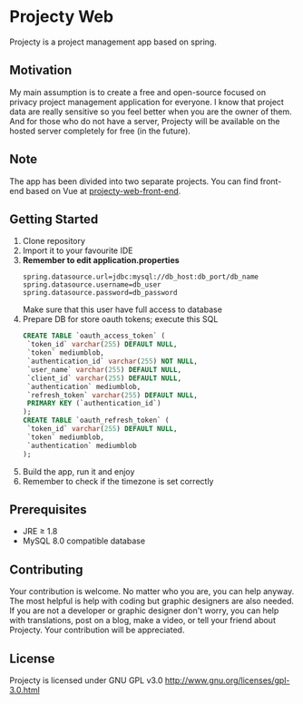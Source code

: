 # Projecty Web
Projecty is a project management app based on spring.

## Motivation
My main assumption is to create a free and open-source focused on privacy project management application for everyone.
I know that project data are really sensitive so you feel better when you are the owner of them.
And for those who do not have a server, 
Projecty will be available on the hosted server completely for free (in the future).

## Note
The app has been divided into two separate projects. 
You can find front-end based on Vue at [projecty-web-front-end](https://github.com/marcinadd/projecty-web-front-end).

## Getting Started
1. Clone repository
1. Import it to your favourite IDE
1. **Remember to edit application.properties**
    ```
    spring.datasource.url=jdbc:mysql://db_host:db_port/db_name
    spring.datasource.username=db_user
    spring.datasource.password=db_password
    ```
    Make sure that this user have full access to database
1. Prepare DB for store oauth tokens; execute this SQL
    ```sql
   CREATE TABLE `oauth_access_token` (
     `token_id` varchar(255) DEFAULT NULL,
     `token` mediumblob,
     `authentication_id` varchar(255) NOT NULL,
     `user_name` varchar(255) DEFAULT NULL,
     `client_id` varchar(255) DEFAULT NULL,
     `authentication` mediumblob,
     `refresh_token` varchar(255) DEFAULT NULL,
     PRIMARY KEY (`authentication_id`)
   );
   CREATE TABLE `oauth_refresh_token` (
     `token_id` varchar(255) DEFAULT NULL,
     `token` mediumblob,
     `authentication` mediumblob
   );
   ``` 
1. Build the app, run it and enjoy
1. Remember to check if the timezone is set correctly

## Prerequisites
* JRE ≥ 1.8
* MySQL 8.0 compatible database

## Contributing
Your contribution is welcome. No matter who you are, you can help anyway.
The most helpful is help with coding but graphic designers are also needed.
If you are not a developer or graphic designer don't worry,
you can help with translations, post on a blog, make a video, or tell your friend about Projecty.
Your contribution will be appreciated.

## License
Projecty is licensed under GNU GPL v3.0 http://www.gnu.org/licenses/gpl-3.0.html